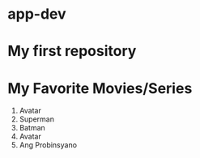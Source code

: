 # app-dev
# My first repository
# My Favorite Movies/Series
1. Avatar
2. Superman
3. Batman
4. Avatar
5. Ang Probinsyano
